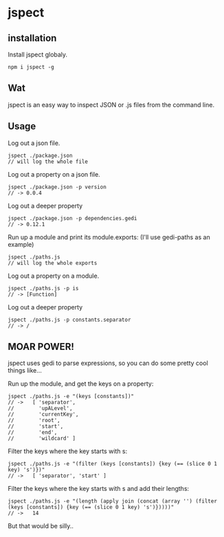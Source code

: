 # jspect

## installation

Install jspect globaly.

    npm i jspect -g

## Wat

jspect is an easy way to inspect JSON or .js files from the command line.

## Usage

Log out a json file.

    jspect ./package.json
    // will log the whole file

Log out a property on a json file.

    jspect ./package.json -p version
    // -> 0.0.4

Log out a deeper property

    jspect ./package.json -p dependencies.gedi
    // -> 0.12.1

Run up a module and print its module.exports:
(I'll use gedi-paths as an example)

    jspect ./paths.js
    // will log the whole exports

Log out a property on a module.

    jspect ./paths.js -p is
    // -> [Function]

Log out a deeper property

    jspect ./paths.js -p constants.separator
    // -> /

## MOAR POWER!

jspect uses gedi to parse expressions, so you can do some pretty cool things like...

Run up the module, and get the keys on a property:

    jspect ./paths.js -e "(keys [constants])"
    // ->   [ 'separator',
    //        'upALevel',
    //        'currentKey',
    //        'root',
    //        'start',
    //        'end',
    //        'wildcard' ]

Filter the keys where the key starts with s:

    jspect ./paths.js -e "(filter (keys [constants]) {key (== (slice 0 1 key) 's')})"
    // ->   [ 'separator', 'start' ]

Filter the keys where the key starts with s and add their lengths:

    jspect ./paths.js -e "(length (apply join (concat (array '') (filter (keys [constants]) {key (== (slice 0 1 key) 's')}))))"
    // ->   14

But that would be silly..